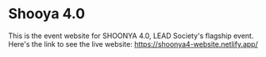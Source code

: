 # Shooya 4.0

This is the event website for SHOONYA 4.0, LEAD Society's flagship event. 
<br>
Here's the link to see the live website: https://shoonya4-website.netlify.app/
